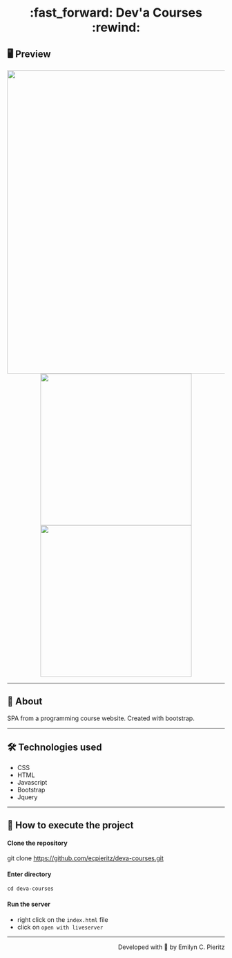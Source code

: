 <h1 align = "center"> :fast_forward: Dev'a Courses :rewind: </h1>

## 🖥 Preview
<p align = "center">
  <img src = "https://github.com/ecpieritz/find-a-coach/b" width = "700" height = "auto">
  <img src = "https://github.com/ecpieritz/find-a-coach/b" width = "350" height = "auto">
  <img src = "https://github.com/ecpieritz/find-a-coach/b" width = "350" height = "auto">
</p>

---

## 📖 About
<p>SPA from a programming course website. Created with bootstrap.</p>

---

## 🛠 Technologies used
- CSS
- HTML
- Javascript
- Bootstrap
- Jquery

---

## 🚀 How to execute the project
#### Clone the repository
git clone https://github.com/ecpieritz/deva-courses.git

#### Enter directory
`cd deva-courses`

#### Run the server
- right click on the `index.html` file
- click on `open with liveserver`

---
<p align = "right">Developed with 💙 by Emilyn C. Pieritz</p>


